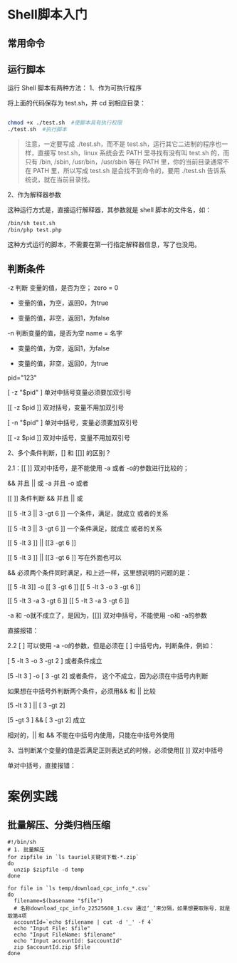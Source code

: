# Shell脚本入门

## 常用命令

## 运行脚本
运行 Shell 脚本有两种方法：
1、作为可执行程序

将上面的代码保存为 test.sh，并 cd 到相应目录：
```bash

chmod +x ./test.sh  #使脚本具有执行权限
./test.sh  #执行脚本

```
>注意，一定要写成 ./test.sh，而不是 test.sh，运行其它二进制的程序也一样，直接写 test.sh，linux 系统会去 PATH 里寻找有没有叫 test.sh 的，而只有 /bin, /sbin, /usr/bin，/usr/sbin 等在 PATH 里，你的当前目录通常不在 PATH 里，所以写成 test.sh 是会找不到命令的，要用 ./test.sh 告诉系统说，就在当前目录找。

2、作为解释器参数

这种运行方式是，直接运行解释器，其参数就是 shell 脚本的文件名，如：

```bash
/bin/sh test.sh
/bin/php test.php

```

这种方式运行的脚本，不需要在第一行指定解释器信息，写了也没用。


## 判断条件

-z 判断 变量的值，是否为空； zero = 0


 - 变量的值，为空，返回0，为true

 - 变量的值，非空，返回1，为false

 -n 判断变量的值，是否为空 name = 名字

 - 变量的值，为空，返回1，为false

 - 变量的值，非空，返回0，为true

 pid="123"

  [ -z "$pid" ] 单对中括号变量必须要加双引号

  [[ -z $pid ]] 双对括号，变量不用加双引号

 


  [ -n "$pid" ] 单对中括号，变量必须要加双引号

  [[ -z $pid ]] 双对中括号，变量不用加双引号

 2、多个条件判断，[] 和 [[]] 的区别？

 2.1：[[ ]] 双对中括号，是不能使用 -a 或者 -o的参数进行比较的；

 && 并且 || 或 -a 并且 -o 或者

 [[ ]] 条件判断 && 并且 || 或

 


 [[ 5 -lt 3 || 3 -gt 6 ]] 一个条件，满足，就成立 或者的关系 

 [[ 5 -lt 3 || 3 -gt 6 ]] 一个条件满足，就成立 或者的关系 

 


 [[ 5 -lt 3 ]] || [[3 -gt 6 ]] 

 [[ 5 -lt 3 ]] || [[3 -gt 6 ]] 写在外面也可以

 


 


 && 必须两个条件同时满足，和上述一样，这里想说明的问题的是：

 


 [[ 5 -lt 3]] -o [[ 3 -gt 6 ]] [[ 5 -lt 3 -o 3 -gt 6 ]] 

 [[ 5 -lt 3 -a 3 -gt 6 ]] [[ 5 -lt 3 -a 3 -gt 6 ]] 

 -a 和 -o就不成立了，是因为，[[]] 双对中括号，不能使用 -o和 -a的参数

 直接报错：


   2.2 [ ] 可以使用 -a -o的参数，但是必须在 [ ] 中括号内，判断条件，例如：
  

   [ 5 -lt 3 -o 3 -gt 2 ] 或者条件成立
  

   [5 -lt 3 ] -o [ 3 -gt 2] 或者条件， 这个不成立，因为必须在中括号内判断
  

   

  

   如果想在中括号外判断两个条件，必须用&& 和 || 比较
  

   [5 -lt 3 ] || [ 3 -gt 2] 
  

   [5 -gt 3 ] && [ 3 -gt 2] 成立
  

   

  

   相对的，|| 和 && 不能在中括号内使用，只能在中括号外使用
  

   3、当判断某个变量的值是否满足正则表达式的时候，必须使用[[ ]] 双对中括号
  

   
   

  

   单对中括号，直接报错：
  


# 案例实践

## 批量解压、分类归档压缩

```shell
#!/bin/sh
# 1. 批量解压
for zipfile in `ls tauriel关键词下载-*.zip`
do
  unzip $zipfile -d temp
done

for file in `ls temp/download_cpc_info_*.csv`
do
  filename=$(basename "$file")
  # 名称download_cpc_info_22525608_1.csv 通过‘_’来分隔，如果想要取账号，就是取第4项
  accountId=`echo $filename | cut -d '_' -f 4`
  echo "Input File: $file"
  echo "Input FileName: $filename"
  echo "Input accountId: $accountId"
  zip $accountId.zip $file
done
 
```
